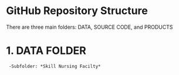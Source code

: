 # GitHub Repository Structure
There are three main folders: DATA, SOURCE CODE, and PRODUCTS
# 1. DATA FOLDER
     -Subfolder: *Skill Nursing Facilty* 
